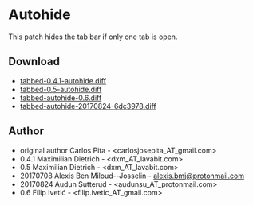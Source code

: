 Autohide
========

This patch hides the tab bar if only one tab is open.

Download
--------
* [tabbed-0.4.1-autohide.diff](tabbed-0.4.1-autohide.diff)
* [tabbed-0.5-autohide.diff](tabbed-0.5-autohide.diff)
* [tabbed-autohide-0.6.diff](tabbed-autohide-0.6.diff)
* [tabbed-autohide-20170824-6dc3978.diff](tabbed-autohide-20170824-6dc3978.diff)

Author
------
* original author  Carlos Pita - <carlosjosepita_AT_gmail.com>
* 0.4.1  Maximilian Dietrich - <dxm_AT_lavabit.com>
* 0.5    Maximilian Dietrich - <dxm_AT_lavabit.com>
* 20170708  Alexis Ben Miloud--Josselin - <alexis.bmj@protonmail.com>
* 20170824  Audun Sutterud - <audunsu_AT_protonmail.com>
* 0.6    Filip Ivetić - <filip.ivetic_AT_gmail.com>
